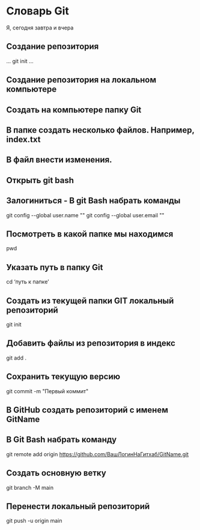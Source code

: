 # Словарь Git
Я, сегодня завтра и вчера
## Создание репозитория 

...
git init
...
## Создание репозитория на локальном компьютере

## Создать на компьютере папку Git
## В папке создать несколько файлов. Например, index.txt
## В файл внести изменения.
## Открыть git bash
## Залогиниться - В git Bash набрать команды
git config --global user.name "" 
git config --global user.email ""
## Посмотреть в какой папке мы находимся
pwd
## Указать путь в папку Git
cd ‘путь к папке’
## Создать из текущей папки GIT локальный репозиторий
git init
## Добавить файлы из репозитория в индекс
git add .
## Сохранить текущую версию
git commit -m "Первый коммит"
## В GitHub создать репозиторий с именем GitName
## В Git Bash набрать команду
git remote add origin https://github.com/ВашЛогинНаГитхаб/GitName.git
## Создать основную ветку
git branch -M main
## Перенести локальный репозиторий
git push -u origin main
